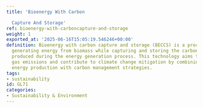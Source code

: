 ```yaml
---
title: 'Bioenergy With Carbon

  Capture And Storage'
ref: bioenergy-with-carboncapture-and-storage
weight: 1
exported_at: '2025-06-16T15:05:19.546246+00:00'
definition: Bioenergy with carbon capture and storage (BECCS) is a process that involves
  generating energy from biomass while capturing and storing the carbon dioxide emissions
  produced during the energy generation process. This technology aims to reduce greenhouse
  gas emissions and contribute to climate change mitigation by combining renewable
  energy production with carbon management strategies.
tags:
- sustainability
id: GL71
categories:
- Sustainability & Environment
---
```



